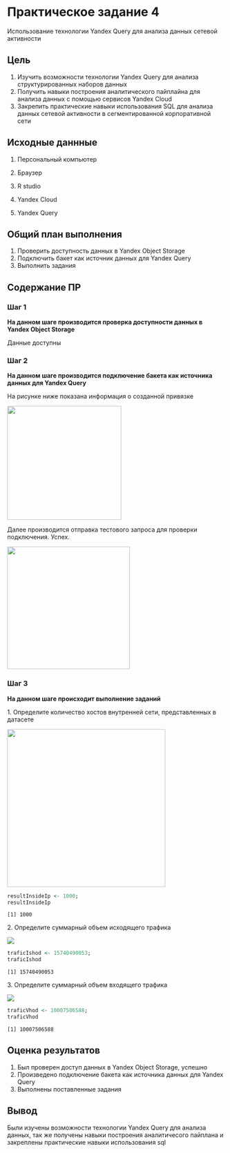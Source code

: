 

# Практическое задание 4

Использование технологии Yandex Query для анализа данных сетевой
активности

## Цель

1.  Изучить возможности технологии Yandex Query для анализа
    структурированных наборов данных
2.  Получить навыки построения аналитического пайплайна для анализа
    данных с помощью сервисов Yandex Cloud
3.  Закрепить практические навыки использования SQL для анализа данных
    сетевой активности в сегментированной корпоративной сети

## Исходные даннные

1.  Персональный компьютер

2.  Браузер

3.  R studio

4.  Yandex Cloud

5.  Yandex Query

## Общий план выполнения

1.  Проверить доступность данных в Yandex Object Storage
2.  Подключить бакет как источник данных для Yandex Query
3.  Выполнить задания

## Содержание ПР

### Шаг 1

**На данном шаге производится проверка доступности данных в Yandex
Object Storage**

Данные доступны

### Шаг 2

**На данном шаге производится подключение бакета как источника данных
для Yandex Query**

На рисунке ниже показана информация о созданной привязке

<img src="./image/config_connect.png" width="264" />

Далее производится отправка тестового запроса для проверки подключения.
Успех.

<img src="./image/test_query.png" width="284" />

### Шаг 3

**На данном шаге происходит выполнение заданий**

1\. Определите количество хостов внутренней сети, представленных в
датасете

<img src="./image/ex1.png" width="366" />

``` r
resultInsideIp <- 1000;
resultInsideIp
```

    [1] 1000

2\. Определите суммарный объем исходящего трафика

![](./image/ex2.png)

``` r
traficIshod <- 15740490053;
traficIshod
```

    [1] 15740490053

3\. Определите суммарный объем входящего трафика

![](./image/ex3.png)

``` r
traficVhod <- 10007506588;
traficVhod
```

    [1] 10007506588

## Оценка результатов

1.  Был проверен доступ данных в Yandex Object Storage, успешно
2.  Произведено подключение бакета как источника данных для Yandex Query
3.  Выполнены поставленные задания

## Вывод

Были изучены возможности технологии Yandex Query для анализа данных, так
же получены навыки построения аналитичесого пайплана и закреплены
практические навыки использования sql

